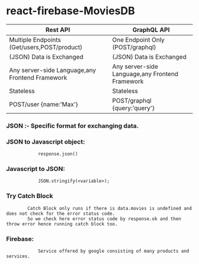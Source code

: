 # react-firebase-MoviesDB


| Rest API | GraphQL API |
| --- | --- |
| Multiple Endpoints (Get/users,POST/product) | One Endpoint Only (POST/graphql) |
| (JSON) Data is Exchanged | (JSON) Data is Exchanged |
| Any server-side Language,any Frontend Framework | Any server-side Language,any Frontend Framework |
| Stateless | Stateless |
| POST/user {name:'Max'} | POST/graphql {query:'query'} |


### JSON :-  Specific format for exchanging data.

###  JSON to Javascript object: 
              
                response.json()
 
### Javascript to JSON:

                JSON.stringify(<variable>);
                
### Try Catch Block

            Catch Block only runs if there is data.movies is undefined and does not check for the error status code.
            So we check here error status code by response.ok and then throw error hence running catch block too.

### Firebase: 
                Service offered by google consisting of many products and services.
